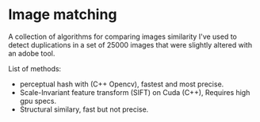 # Image matching
A collection of algorithms for comparing images similarity I've used to detect duplications in a set of 25000 images that were slightly altered with an adobe tool.

List of methods:
- perceptual hash with (C++ Opencv), fastest and most precise.
- Scale-Invariant feature transform (SIFT) on Cuda (C++), Requires high gpu specs.
- Structural similary, fast but not precise.